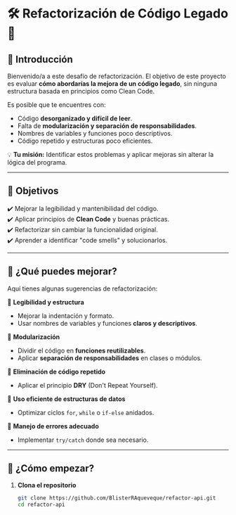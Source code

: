 # 🛠️ Refactorización de Código Legado 🚀

## 📌 Introducción  
Bienvenido/a a este desafío de refactorización. El objetivo de este proyecto es evaluar **cómo abordarías la mejora de un código legado**, sin ninguna estructura basada en principios como Clean Code.  

Es posible que te encuentres con:
- Código **desorganizado y difícil de leer**.  
- Falta de **modularización y separación de responsabilidades**.  
- Nombres de variables y funciones poco descriptivos.  
- Código repetido y estructuras poco eficientes.  

💡 **Tu misión:** Identificar estos problemas y aplicar mejoras sin alterar la lógica del programa.  

---

## 🎯 Objetivos  
✔️ Mejorar la legibilidad y mantenibilidad del código.  
✔️ Aplicar principios de **Clean Code** y buenas prácticas.  
✔️ Refactorizar sin cambiar la funcionalidad original.  
✔️ Aprender a identificar "code smells" y solucionarlos.  

---

## 🔎 ¿Qué puedes mejorar?  
Aquí tienes algunas sugerencias de refactorización:  

📌 **Legibilidad y estructura**  
- Mejorar la indentación y formato.  
- Usar nombres de variables y funciones **claros y descriptivos**.  

📌 **Modularización**  
- Dividir el código en **funciones reutilizables**.  
- Aplicar **separación de responsabilidades** en clases o módulos.  

📌 **Eliminación de código repetido**  
- Aplicar el principio **DRY** (Don't Repeat Yourself).  

📌 **Uso eficiente de estructuras de datos**  
- Optimizar ciclos `for`, `while` o `if-else` anidados.  

📌 **Manejo de errores adecuado**  
- Implementar `try/catch` donde sea necesario.  

---

## 🚀 ¿Cómo empezar?  
1. **Clona el repositorio**  
   ```bash
   git clone https://github.com/BlisterRAqueveque/refactor-api.git
   cd refactor-api
